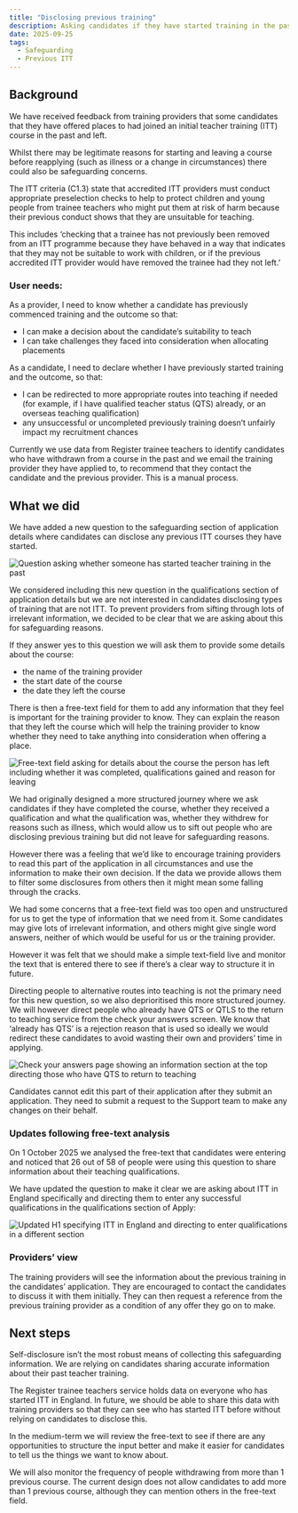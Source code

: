 ```yaml
---
title: "Disclosing previous training"
description: Asking candidates if they have started training in the past.
date: 2025-09-25
tags:
  - Safeguarding
  - Previous ITT
---
```

## Background 

We have received feedback from training providers that some candidates that they have offered places to had joined an initial teacher training (ITT) course in the past and left. 

Whilst there may be legitimate reasons for starting and leaving a course before reapplying (such as illness or a change in circumstances) there could also be safeguarding concerns.  

The ITT criteria (C1.3) state that accredited ITT providers must conduct appropriate preselection checks to help to protect children and young people from trainee teachers who might put them at risk of harm because their previous conduct shows that they are unsuitable for teaching.  

This includes ‘checking that a trainee has not previously been removed from an ITT programme because they have behaved in a way that indicates that they may not be suitable to work with children, or if the previous accredited ITT provider would have removed the trainee had they not left.’ 

### User needs: 

As a provider, I need to know whether a candidate has previously commenced training and the outcome so that: 

* I can make a decision about the candidate’s suitability to teach 
* I can take challenges they faced into consideration when allocating placements

As a candidate, I need to declare whether I have previously started training and the outcome, so that: 
* I can be redirected to more appropriate routes into teaching if needed (for example, if I have qualified teacher status (QTS) already, or an overseas teaching qualification) 
* any unsuccessful or uncompleted previously training doesn’t unfairly impact my recruitment chances 

Currently we use data from Register trainee teachers to identify candidates who have withdrawn from a course in the past and we email the training provider they have applied to, to recommend that they contact the candidate and the previous provider. This is a manual process. 

## What we did 

We have added a new question to the safeguarding section of application details where candidates can disclose any previous ITT courses they have started. 

![Question asking whether someone has started teacher training in the past](previous-itt-question.png)

We considered including this new question in the qualifications section of application details but we are not interested in candidates disclosing types of training that are not ITT. To prevent providers from sifting through lots of irrelevant information, we decided to be clear that we are asking about this for safeguarding reasons.  

If they answer yes to this question we will ask them to provide some details about the course: 

* the name of the training provider 
* the start date of the course 
* the date they left the course 

There is then a free-text field for them to add any information that they feel is important for the training provider to know. They can explain the reason that they left the course which will help the training provider to know whether they need to take anything into consideration when offering a place. 

![Free-text field asking for details about the course the person has left including whether it was completed, qualifications gained and reason for leaving](previous-itt-details.png)

We had originally designed a more structured journey where we ask candidates if they have completed the course, whether they received a qualification and what the qualification was, whether they withdrew for reasons such as illness, which would allow us to sift out people who are disclosing previous training but did not leave for safeguarding reasons. 

However there was a feeling that we’d like to encourage training providers to read this part of the application in all circumstances and use the information to make their own decision. If the data we provide allows them to filter some disclosures from others then it might mean some falling through the cracks. 

We had some concerns that a free-text field was too open and unstructured for us to get the type of information that we need from it. Some candidates may give lots of irrelevant information, and others might give single word answers, neither of which would be useful for us or the training provider. 

However it was felt that we should make a simple text-field live and monitor the text that is entered there to see if there’s a clear way to structure it in future. 

Directing people to alternative routes into teaching is not the primary need for this new question, so we also deprioritised this more structured journey. We will however direct people who already have QTS or QTLS to the return to teaching service from the check your answers screen. We know that ‘already has QTS’ is a rejection reason that is used so ideally we would redirect these candidates to avoid wasting their own and providers’ time in applying.  

![Check your answers page showing an information section at the top directing those who have QTS to return to teaching](previous-itt-check-your-answers.png)

Candidates cannot edit this part of their application after they submit an application. They need to submit a request to the Support team to make any changes on their behalf. 

### Updates following free-text analysis 

On 1 October 2025 we analysed the free-text that candidates were entering and noticed that 26 out of 58 of people were using this question to share information about their teaching qualifications.  

We have updated the question to make it clear we are asking about ITT in England specifically and directing them to enter any successful qualifications in the qualifications section of Apply: 

![Updated H1 specifying ITT in England and directing to enter qualifications in a different section](previous-itt-updated-question.png)

### Providers’ view 

The training providers will see the information about the previous training in the candidates’ application. They are encouraged to contact the candidates to discuss it with them initially. They can then request a reference from the previous training provider as a condition of any offer they go on to make. 

## Next steps 

Self-disclosure isn’t the most robust means of collecting this safeguarding information. We are relying on candidates sharing accurate information about their past teacher training. 

The Register trainee teachers service holds data on everyone who has started ITT in England. In future, we should be able to share this data with training providers so that they can see who has started ITT before without relying on candidates to disclose this. 

In the medium-term we will review the free-text to see if there are any opportunities to structure the input better and make it easier for candidates to tell us the things we want to know about. 

We will also monitor the frequency of people withdrawing from more than 1 previous course. The current design does not allow candidates to add more than 1 previous course, although they can mention others in the free-text field. 
